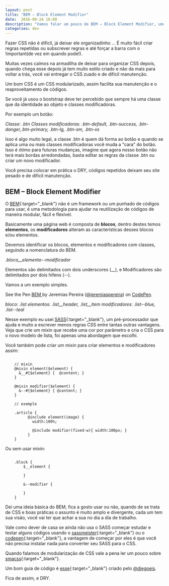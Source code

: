 ```yaml
---
layout: post
title: "BEM – Block Element Modifier"
date:  2016-09-24 16:00
description: "Vamos falar um pouco de BEM – Block Element Modifier, uma maneira de nomear as classes, facilitando o intendimento de um bloco HTML e criar menos códigos CSS."
categories: dev
---
```


Fazer CSS não é difícil, já deixar ele organizadinho ... É muito fácil criar regras repetidas ou subscrever regras e até forçar a barra com o !important(de vez em quando pode!).

Muitas vezes caímos na armadilha de deixar para organizar CSS depois, quando chega esse depois já tem muito estilo criado e não da mais para voltar  a trás, você vai entregar o CSS zuado e de difícil manutenção.

Um bom CSS é um CSS modularizado, assim facilita sua manutenção e o reaproveitamento de códigos.

Se você já usou o bootstrap deve ter percebido que sempre há uma classe que da identidade ao objeto e classes modificadoras.

Por exemplo um botão:

*Classe: .btn*
*Classes modificadoras: .btn-default, .btn-success, .btn-danger,.btn-primary, .btn-lg, .btn-sm, .btn-xs*

Isso é algo muito legal, a classe .btn é quem dá forma ao botão e quando se aplica uma ou mais classes modificadoras você muda a "cara" do botão. Isso é ótimo para futuras mudanças, imagine que agora nosso botão não terá mais bordas arredondadas, basta editar as regras da classe .btn ou criar um novo modificador.

Você precisa colocar em prática o DRY, códigos repetidos deixam seu site pesado e de difícil manutenção.

## BEM – Block Element Modifier

O [BEM](http://getbem.com/){:target="_blank"} não é um framework ou um punhado de códigos para usar, é uma metodologia para ajudar na reutilização de códigos de maneira modular, fácil e flexível.

Basicamente uma página web é composta de **blocos**, dentro destes temos **elementos**, os **modificadores** alteram as características desses blocos e/ou elementos.

Devemos identificar os blocos, elementos e modificadores com classes, seguindo a nomenclatura do BEM.

*.bloco__elemento--modificador*

Elementos são delimitados com dois underscores (__), e Modificadores são delimitados por dois hifens  (--).

Vamos a um exemplo simples.

<div class="codepen">
    <p data-height="265" data-theme-id="dark" data-slug-hash="NRbaym" data-default-tab="css,result" data-user="jeremiaspereira" data-embed-version="2" class="codepen">See the Pen <a href="http://codepen.io/jeremiaspereira/pen/NRbaym/">BEM </a> by Jeremias Pereira (<a href="http://codepen.io/jeremiaspereira">@jeremiaspereira</a>) on <a href="http://codepen.io">CodePen</a>.</p>
    <script async src="//assets.codepen.io/assets/embed/ei.js"></script>
</div>

*bloco: .list*
*elementos: .list__header, .list__item*
*modificadores: .list--blue, .list--teal*

Nesse exemplo eu usei [SASS](http://sass-lang.com/){:target="_blank"}, um pré-processador que ajuda e muito a escrever menos regras CSS entre tantas outras vantagens. Veja que crie um mixin que recebe uma cor por parâmetro e cria o CSS para o novo modelo de lista, foi apenas uma abordagem que escolhi.

Você também pode criar um mixin para criar elementos e modificadores assim:

<pre><code>
    // mixin
    @mixin element($element) {
      &__#{$element} {  @content; }
    }

    @mixin modifier($element) {
      &--#{$element} { @content; }
    }

    // exemple

    .article {
          @include element(image) {
            width:100%;

            @include modifier(fixed-w){ width:100px; }
          }
    }
</code></pre>

Ou sem usar mixin:

<pre><code>
    .block {
        $__element {

        }

        &--modifier {

        }
    }
</code></pre>

Dei uma ideia básica do BEM, fica a gosto usar ou não, quando de se trata de CSS e boas práticas o assunto é muito amplo e divergente, cada um tem sua visão, você vai ter que achar a sua no dia a dia de trabalho.

Vale como dever de casa se ainda não usa o SASS começar estudar e testar alguns códigos usando o
[sassmeister](http://www.sassmeister.com/){:target="_blank"} ou o [codepen](http://codepen.io/){:target="_blank"}, a vantagem de começar por eles é que você não precisa instalar nada para converter seu SASS para o CSS.

Quando falamos de modularização de CSS vale a pena ler um pouco sobre
[smacss](https://smacss.com/){:target="_blank"}.

Um bom guia de código é [esse](http://diegoeis.github.io/code-guide/){:target="_blank"} criado pelo [@diegoeis](https://twitter.com/diegoeis).

Fica de assim, e DRY.
